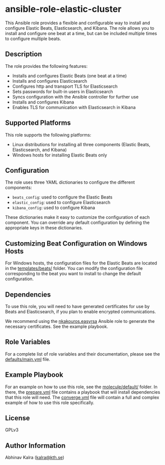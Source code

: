 ansible-role-elastic-cluster
=============================

This Ansible role provides a flexible and configurable way to install and configure Elastic Beats, Elasticsearch, and Kibana. The role allows you to install and configure one beat at a time, but can be included multiple times to configure multiple beats.

Description
------------

The role provides the following features:

* Installs and configures Elastic Beats (one beat at a time)
* Installs and configures Elasticsearch
* Configures http and transport TLS for Elasticsearch
* Sets passwords for built-in users in Elasticsearch
* Syncs configuration with the Ansible controller for further use
* Installs and configures Kibana
* Enables TLS for communication with Elasticsearch in Kibana

Supported Platforms
----------------------

This role supports the following platforms:

* Linux distributions for installing all three components (Elastic Beats, Elasticsearch, and Kibana)
* Windows hosts for installing Elastic Beats only

Configuration
----------------

The role uses three YAML dictionaries to configure the different components:

* `beats_config`: used to configure the Elastic Beats
* `elastic_config`: used to configure Elasticsearch
* `kibana_config`: used to configure Kibana

These dictionaries make it easy to customize the configuration of each component. You can override any default configuration by defining the appropriate keys in these dictionaries.

Customizing Beat Configuration on Windows Hosts
-------------------------------------------------

For Windows hosts, the configuration files for the Elastic Beats are located in the [templates/beats/](templates/beats/) folder. You can modify the configuration file corresponding to the beat you want to install to change the default configuration.

Dependencies
------------

To use this role, you will need to have generated certificates for use by Beats and Elasticsearch, if you plan to enable encrypted communications.

We recommend using the [nkakouros.easyrsa](https://github.com/nkakouros-original/ansible-role-easyrsa) Ansible role to generate the necessary certificates. See the example playbook.

Role Variables
-----------------

For a complete list of role variables and their documentation, please see the [defaults/main.yml](defaults/main.yml) file.


Example Playbook
----------------

For an example on how to use this role, see the
[molecule/default/](molecule/default/) folder. In there, the
[prepare.yml](molecule/default/prepare.yml) file contains a playbook that will
install dependencies that this role will need. The
[converge.yml](molecule/default/converge.yml) file will contain a full and
complex example of how to use this role specifically.

License
-------

GPLv3

Author Information
------------------

Abhinav Kalra (kalra@kth.se)